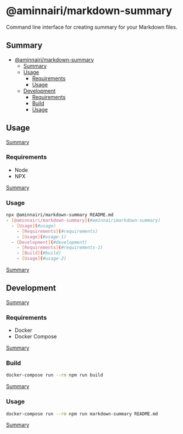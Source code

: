 # @aminnairi/markdown-summary

Command line interface for creating summary for your Markdown files.

## Summary

- [@aminnairi/markdown-summary](#aminnairimarkdown-summary)
  - [Summary](#summary)
  - [Usage](#usage)
    - [Requirements](#requirements)
    - [Usage](#usage-1)
  - [Development](#development)
    - [Requirements](#requirements-1)
    - [Build](#build)
    - [Usage](#usage-2)

## Usage

[Summary](#summary)

### Requirements

- Node
- NPX

[Summary](#summary)

### Usage

```bash
npx @aminnairi/markdown-summary README.md
- [@aminnairi/markdown-summary](#aminnairimarkdown-summary)
  - [Usage](#usage)
    - [Requirements](#requirements)
    - [Usage](#usage-1)
  - [Development](#development)
    - [Requirements](#requirements-1)
    - [Build](#build)
    - [Usage](#usage-2)
```

[Summary](#summary)

## Development

[Summary](#summary)

### Requirements

- Docker
- Docker Compose

[Summary](#summary)

### Build

```bash
docker-compose run --rm npm run build
```

[Summary](#summary)

### Usage

```bash
docker-compose run --rm npm run markdown-summary README.md
```

[Summary](#summary)
